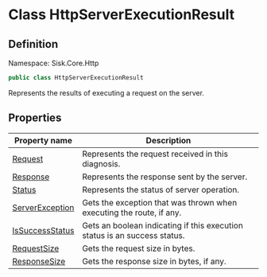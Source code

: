 # Class HttpServerExecutionResult

## Definition
Namespace: Sisk.Core.Http

```csharp
public class HttpServerExecutionResult
```

Represents the results of executing a request on the server.

## Properties

| Property name | Description |
| --- | --- |
| [Request](/spec/Sisk/Core/Http/HttpServerExecutionResult/Request) | Represents the request received in this diagnosis. | 
| [Response](/spec/Sisk/Core/Http/HttpServerExecutionResult/Response) | Represents the response sent by the server. | 
| [Status](/spec/Sisk/Core/Http/HttpServerExecutionResult/Status) | Represents the status of server operation. | 
| [ServerException](/spec/Sisk/Core/Http/HttpServerExecutionResult/ServerException) | Gets the exception that was thrown when executing the route, if any. | 
| [IsSuccessStatus](/spec/Sisk/Core/Http/HttpServerExecutionResult/IsSuccessStatus) | Gets an boolean indicating if this execution status is an success status. | 
| [RequestSize](/spec/Sisk/Core/Http/HttpServerExecutionResult/RequestSize) | Gets the request size in bytes. | 
| [ResponseSize](/spec/Sisk/Core/Http/HttpServerExecutionResult/ResponseSize) | Gets the response size in bytes, if any. | 

